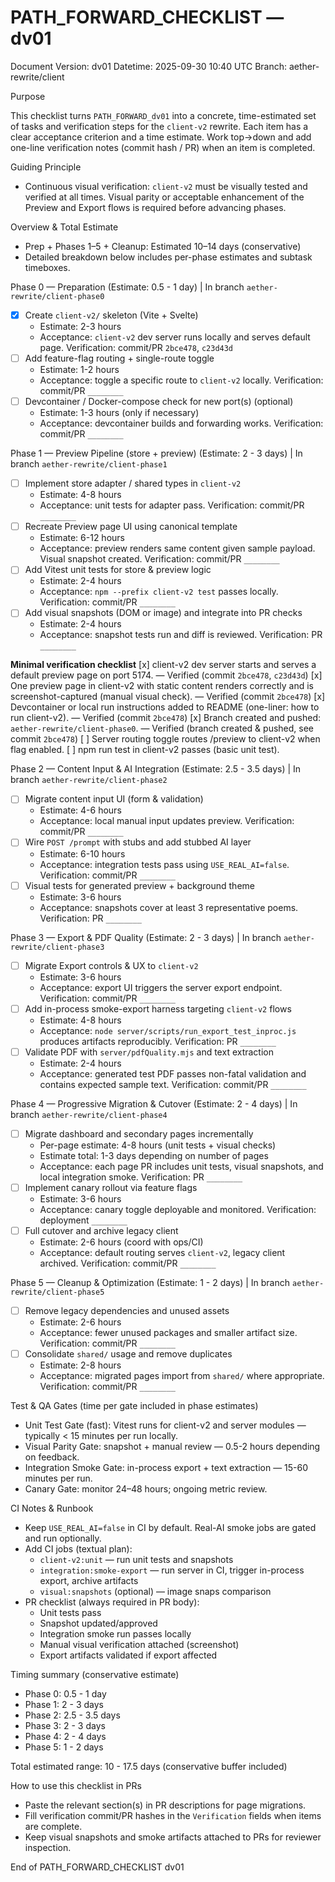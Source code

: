 # PATH_FORWARD_CHECKLIST — dv01

Document Version: dv01
Datetime: 2025-09-30 10:40 UTC
Branch: aether-rewrite/client

Purpose

This checklist turns `PATH_FORWARD_dv01` into a concrete, time-estimated set of tasks and verification steps for the `client-v2` rewrite. Each item has a clear acceptance criterion and a time estimate. Work top→down and add one-line verification notes (commit hash / PR) when an item is completed.

Guiding Principle

- Continuous visual verification: `client-v2` must be visually tested and verified at all times. Visual parity or acceptable enhancement of the Preview and Export flows is required before advancing phases.

Overview & Total Estimate

- Prep + Phases 1–5 + Cleanup: Estimated 10–14 days (conservative)
- Detailed breakdown below includes per-phase estimates and subtask timeboxes.

Phase 0 — Preparation (Estimate: 0.5 - 1 day) | In branch `aether-rewrite/client-phase0`

- [x] Create `client-v2/` skeleton (Vite + Svelte)
  - Estimate: 2-3 hours
  - Acceptance: `client-v2` dev server runs locally and serves default page. Verification: commit/PR `2bce478`, `c23d43d`
- [ ] Add feature-flag routing + single-route toggle
  - Estimate: 1-2 hours
  - Acceptance: toggle a specific route to `client-v2` locally. Verification: commit/PR `________`
- [ ] Devcontainer / Docker-compose check for new port(s) (optional)
  - Estimate: 1-3 hours (only if necessary)
  - Acceptance: devcontainer builds and forwarding works. Verification: commit/PR `________`

Phase 1 — Preview Pipeline (store + preview) (Estimate: 2 - 3 days) | In branch `aether-rewrite/client-phase1`

- [ ] Implement store adapter / shared types in `client-v2`
  - Estimate: 4-8 hours
  - Acceptance: unit tests for adapter pass. Verification: commit/PR `________`
- [ ] Recreate Preview page UI using canonical template
  - Estimate: 6-12 hours
  - Acceptance: preview renders same content given sample payload. Visual snapshot created. Verification: commit/PR `________`
- [ ] Add Vitest unit tests for store & preview logic
  - Estimate: 2-4 hours
  - Acceptance: `npm --prefix client-v2 test` passes locally. Verification: commit/PR `________`
- [ ] Add visual snapshots (DOM or image) and integrate into PR checks
  - Estimate: 2-4 hours
  - Acceptance: snapshot tests run and diff is reviewed. Verification: PR `________`

**Minimal verification checklist**
[x] client-v2 dev server starts and serves a default preview page on port 5174. — Verified (commit `2bce478`, `c23d43d`)
[x] One preview page in client-v2 with static content renders correctly and is screenshot-captured (manual visual check). — Verified (commit `2bce478`)
[x] Devcontainer or local run instructions added to README (one-liner: how to run client-v2). — Verified (commit `2bce478`)
[x] Branch created and pushed: `aether-rewrite/client-phase0`. — Verified (branch created & pushed, see commit `2bce478`)
[ ] Server routing toggle routes /preview to client-v2 when flag enabled.
[ ] npm run test in client-v2 passes (basic unit test).

Phase 2 — Content Input & AI Integration (Estimate: 2.5 - 3.5 days) | In branch `aether-rewrite/client-phase2`

- [ ] Migrate content input UI (form & validation)
  - Estimate: 4-6 hours
  - Acceptance: local manual input updates preview. Verification: commit/PR `________`
- [ ] Wire `POST /prompt` with stubs and add stubbed AI layer
  - Estimate: 6-10 hours
  - Acceptance: integration tests pass using `USE_REAL_AI=false`. Verification: commit/PR `________`
- [ ] Visual tests for generated preview + background theme
  - Estimate: 3-6 hours
  - Acceptance: snapshots cover at least 3 representative poems. Verification: PR `________`

Phase 3 — Export & PDF Quality (Estimate: 2 - 3 days) | In branch `aether-rewrite/client-phase3`

- [ ] Migrate Export controls & UX to `client-v2`
  - Estimate: 3-6 hours
  - Acceptance: export UI triggers the server export endpoint. Verification: commit/PR `________`
- [ ] Add in-process smoke-export harness targeting `client-v2` flows
  - Estimate: 4-8 hours
  - Acceptance: `node server/scripts/run_export_test_inproc.js` produces artifacts reproducibly. Verification: PR `________`
- [ ] Validate PDF with `server/pdfQuality.mjs` and text extraction
  - Estimate: 2-4 hours
  - Acceptance: generated test PDF passes non-fatal validation and contains expected sample text. Verification: commit/PR `________`

Phase 4 — Progressive Migration & Cutover (Estimate: 2 - 4 days) | In branch `aether-rewrite/client-phase4`

- [ ] Migrate dashboard and secondary pages incrementally
  - Per-page estimate: 4-8 hours (unit tests + visual checks)
  - Estimate total: 1-3 days depending on number of pages
  - Acceptance: each page PR includes unit tests, visual snapshots, and local integration smoke. Verification: PR `________`
- [ ] Implement canary rollout via feature flags
  - Estimate: 3-6 hours
  - Acceptance: canary toggle deployable and monitored. Verification: deployment `________`
- [ ] Full cutover and archive legacy client
  - Estimate: 2-6 hours (coord with ops/CI)
  - Acceptance: default routing serves `client-v2`, legacy client archived. Verification: commit/PR `________`

Phase 5 — Cleanup & Optimization (Estimate: 1 - 2 days) | In branch `aether-rewrite/client-phase5`

- [ ] Remove legacy dependencies and unused assets
  - Estimate: 2-6 hours
  - Acceptance: fewer unused packages and smaller artifact size. Verification: commit/PR `________`
- [ ] Consolidate `shared/` usage and remove duplicates
  - Estimate: 2-8 hours
  - Acceptance: migrated pages import from `shared/` where appropriate. Verification: commit/PR `________`

Test & QA Gates (time per gate included in phase estimates)

- Unit Test Gate (fast): Vitest runs for client-v2 and server modules — typically < 15 minutes per run locally.
- Visual Parity Gate: snapshot + manual review — 0.5-2 hours depending on feedback.
- Integration Smoke Gate: in-process export + text extraction — 15-60 minutes per run.
- Canary Gate: monitor 24–48 hours; ongoing metric review.

CI Notes & Runbook

- Keep `USE_REAL_AI=false` in CI by default. Real-AI smoke jobs are gated and run optionally.
- Add CI jobs (textual plan):
  - `client-v2:unit` — run unit tests and snapshots
  - `integration:smoke-export` — run server in CI, trigger in-process export, archive artifacts
  - `visual:snapshots` (optional) — image snaps comparison
- PR checklist (always required in PR body):
  - Unit tests pass
  - Snapshot updated/approved
  - Integration smoke run passes locally
  - Manual visual verification attached (screenshot)
  - Export artifacts validated if export affected

Timing summary (conservative estimate)

- Phase 0: 0.5 - 1 day
- Phase 1: 2 - 3 days
- Phase 2: 2.5 - 3.5 days
- Phase 3: 2 - 3 days
- Phase 4: 2 - 4 days
- Phase 5: 1 - 2 days

Total estimated range: 10 - 17.5 days (conservative buffer included)

How to use this checklist in PRs

- Paste the relevant section(s) in PR descriptions for page migrations.
- Fill verification commit/PR hashes in the `Verification` fields when items are complete.
- Keep visual snapshots and smoke artifacts attached to PRs for reviewer inspection.

End of PATH_FORWARD_CHECKLIST dv01
